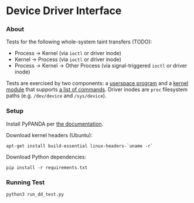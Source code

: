 # Device Driver Interface

### About

Tests for the following whole-system taint transfers (TODO):

* Process -> Kernel (via `ioctl` or driver inode)
* Kernel -> Process (via `ioctl` or driver inode)
* Process -> Kernel -> Other Process (via signal-triggered `ioctl` or driver inode)

Tests are exercised by two components: a [userspace program](./tt_ioctl_userspace.c) and a [kernel module](./tt_ioctl_module.c) that supports [a list of commands](./tt_ioctl_cmds.h).
Driver inodes are `proc` filesystem paths (e.g. `/dev/device` and `/sys/device`).

### Setup

Install PyPANDA per [the documentation](https://github.com/panda-re/panda/blob/master/panda/python/docs/USAGE.md#installation).

Download kernel headers (Ubuntu):

```
apt-get install build-essential linux-headers-`uname -r`
```

Download Python dependencies:

```
pip install -r requirements.txt
```

### Running Test

```
python3 run_dd_test.py
```